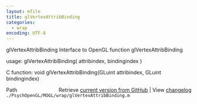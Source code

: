 ```yaml
---
layout: mfile
title: glVertexAttribBinding
categories:
  - wrap
encoding: UTF-8
---
```


glVertexAttribBinding  Interface to OpenGL function glVertexAttribBinding  

usage:  glVertexAttribBinding( attribindex, bindingindex )  

C function:  void glVertexAttribBinding(GLuint attribindex, GLuint bindingindex)  


<div class="code_header" style="text-align:right;">
  <span style="float:left;">Path&nbsp;&nbsp;</span> <span class="counter">Retrieve <a href=
  "https://raw.github.com/Psychtoolbox-3/Psychtoolbox-3/beta/./PsychOpenGL/MOGL/wrap/glVertexAttribBinding.m">current version from GitHub</a> | View <a href=
  "https://github.com/Psychtoolbox-3/Psychtoolbox-3/commits/beta/./PsychOpenGL/MOGL/wrap/glVertexAttribBinding.m">changelog</a></span>
</div>
<div class="code">
  <code>./PsychOpenGL/MOGL/wrap/glVertexAttribBinding.m</code>
</div>
